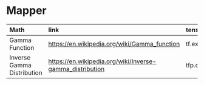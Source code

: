 # Mapper


|Math		| link		|tensorflow function	| tensorflow url	|
|:---		| :-----	|:----		| :------- |
| Gamma Function	| https://en.wikipedia.org/wiki/Gamma_function | tf.exp(tf.lgamma(x + 1) | https://www.tensorflow.org/api_docs/python/tf/math/lgamma |
| Inverse Gamma Distribution	| https://en.wikipedia.org/wiki/Inverse-gamma_distribution | tfp.distributions.InverseGamma | https://www.tensorflow.org/probability/api_docs/python/tfp/distributions/InverseGamma |
